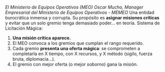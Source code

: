 *El Ministerio de Equipos Operativos (MEO)*
*Oscar Mucho, Manager Empresarial del Ministerio de Equipos Operativos - MEMEO*
Una entidad burocrática inmensa y corrupta. Su propósito es **asignar misiones críticas** y evitar que un solo gremio tenga demasiado poder... en teoría.
Sistema de Licitación Mágica:
1. **Una misión crítica aparece.**
2. El MEO convoca a los gremios que cumplan el rango requerido.
3. Cada gremio **presenta una oferta mágica**: se comprometen a completarla en X tiempo, con X recursos, y X método (sigilo, fuerza bruta, diplomacia...).
4. El gremio con mejor oferta (o mejor _soborno_) gana la misión.
